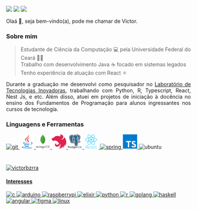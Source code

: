 <a href="https://www.linkedin.com/in/victorbzerra" target="_blank"><img src="https://img.shields.io/badge/-LinkedIn-%230077B5?style=for-the-badge&logo=linkedin&logoColor=white" target="_blank"></a>
<a href = "mailto:victorbzrra@alu.ufc.br"><img src="https://img.shields.io/badge/-Gmail-red?style=for-the-badge&logo=gmail&logoColor=white" target="_blank"></a>
<a href="https://twitter.com/vitim_cc"><img src="https://img.shields.io/badge/-Twitter-blue?style=for-the-badge&logo=twitter&logoColor=white" target="_blank"></a>

Olaá 👋, seja bem-vindo(a), pode me chamar de Victor. <br>

### Sobre mim

> Estudante de Ciência da Computação 💻 pela Universidade Federal do Ceará 👨‍🎓 <br>
> Trabalho com desenvolvimento Java :coffee: focado em sistemas legados <br>
> Tenho experiência de atuação com React ⚛️ <br>

<p Align="justify"> Durante a graduação me desenvolvi como pesquisador no <a href="https://lti.ufc.br/pt/">Laboratório de Tecnologias Inovadoras</a>, trabalhando com Python, R, Typescript, React, Nest Js, e etc. Além disso, atuei em projetos de iniciação à docência no ensino dos Fundamentos de Programação para alunos ingressantes nos cursos de tecnologia.</p>

### Linguagens e Ferramentas

<p align="left"> <a href="https://git-scm.com/" target="_blank" rel="noreferrer"> <img src="https://www.vectorlogo.zone/logos/git-scm/git-scm-icon.svg" alt="git" width="40" height="40"/> </a> <a href="https://www.java.com" target="_blank" rel="noreferrer"> <img src="https://raw.githubusercontent.com/devicons/devicon/master/icons/java/java-original.svg" alt="java" width="40" height="40"/> </a> <a href="https://www.mongodb.com/" target="_blank" rel="noreferrer"> <img src="https://raw.githubusercontent.com/devicons/devicon/master/icons/mongodb/mongodb-original-wordmark.svg" alt="mongodb" width="40" height="40"/> </a> <a href="https://nestjs.com/" target="_blank" rel="noreferrer"> <img src="https://raw.githubusercontent.com/devicons/devicon/master/icons/nestjs/nestjs-plain.svg" alt="nestjs" width="40" height="40"/> </a> <a href="https://www.postgresql.org" target="_blank" rel="noreferrer"> <img src="https://raw.githubusercontent.com/devicons/devicon/master/icons/postgresql/postgresql-original-wordmark.svg" alt="postgresql" width="40" height="40"/> </a> <a href="https://reactjs.org/" target="_blank" rel="noreferrer"> <img src="https://raw.githubusercontent.com/devicons/devicon/master/icons/react/react-original-wordmark.svg" alt="react" width="40" height="40"/> </a> <a href="https://spring.io/" target="_blank" rel="noreferrer"> <img src="https://www.vectorlogo.zone/logos/springio/springio-icon.svg" alt="spring" width="40" height="40"/> </a> <a href="https://www.typescriptlang.org/" target="_blank" rel="noreferrer"> <img src="https://raw.githubusercontent.com/devicons/devicon/master/icons/typescript/typescript-original.svg" alt="typescript" width="40" height="40"/> </a> 
<img src="https://cdn.jsdelivr.net/gh/devicons/devicon/icons/ubuntu/ubuntu-plain.svg" alt="ubuntu" width="40" height="40"/> </a> <a href="https://ubuntu.com/" target="_blank" rel="noreferrer"> 
</p>

#
  
<img align="center" src="https://github-readme-stats.vercel.app/api/top-langs?username=victorbzrra&show_icons=true&locale=en&layout=compact" alt="victorbzrra" />

<p align="right"> <h4>Interesses</h4>
<img src="https://cdn.jsdelivr.net/gh/devicons/devicon/icons/c/c-original.svg" alt="c" width="40" height="40"/>
<img src="https://cdn.jsdelivr.net/gh/devicons/devicon/icons/arduino/arduino-original-wordmark.svg" alt="arduino" width="40" height="40"/>
<img src="https://cdn.jsdelivr.net/gh/devicons/devicon/icons/raspberrypi/raspberrypi-original.svg" alt="raspberrypi" width="40" height="40"/>
<img src="https://cdn.jsdelivr.net/gh/devicons/devicon/icons/elixir/elixir-original-wordmark.svg" alt="elixir" width="40" height="40"/> 
<img src="https://cdn.jsdelivr.net/gh/devicons/devicon/icons/python/python-original-wordmark.svg" alt="python" width="40" height="40"/>
<img src="https://cdn.jsdelivr.net/gh/devicons/devicon/icons/r/r-original.svg" alt="r" width="40" height="40"/>
<img src="https://cdn.jsdelivr.net/gh/devicons/devicon/icons/go/go-original-wordmark.svg" alt="golang" width="40" height="40"/>
<img src="https://cdn.jsdelivr.net/gh/devicons/devicon/icons/haskell/haskell-original.svg" alt="haskell" width="40" height="40"/>
<img src="https://cdn.jsdelivr.net/gh/devicons/devicon/icons/angularjs/angularjs-original.svg" alt="angular" width="40" height="40"/>
<img src="https://cdn.jsdelivr.net/gh/devicons/devicon/icons/figma/figma-original.svg" alt="figma" width="40" height="40"/>
<img src="https://cdn.jsdelivr.net/gh/devicons/devicon/icons/linux/linux-original.svg" alt="linux" width="40" height="40"/>
</p>
